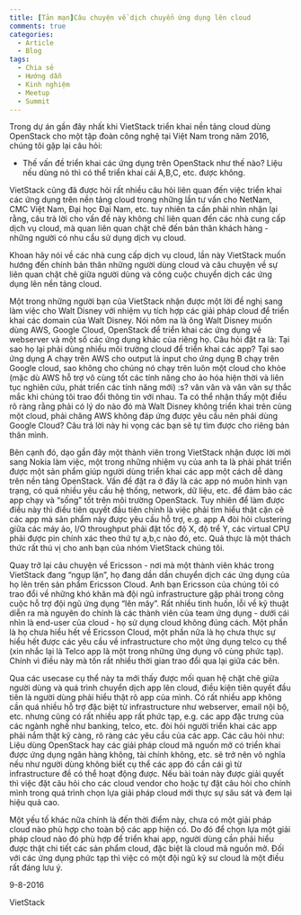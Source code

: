 ```yaml
---
title: [Tản mạn]Câu chuyện về dịch chuyển ứng dụng lên cloud
comments: true
categories:
  - Article
  - Blog
tags:
  - Chia sẻ
  - Hướng dẫn
  - Kinh nghiệm
  - Meetup
  - Summit
---
```

Trong dự án gần đây nhất khi VietStack triển khai nền tảng cloud dùng OpenStack cho một tập đoàn công nghệ tại Việt Nam trong năm 2016, chúng tôi gặp lại câu hỏi:

<ul>
<li>Thế vấn đề triển khai các ứng dụng trên OpenStack như thế nào? Liệu nếu dùng nó thì có thể triển khai cái A,B,C, etc. được không.</li>
</ul>

VietStack cũng đã được hỏi rất nhiều câu hỏi liên quan đến việc triển khai các ứng dụng trên nền tảng cloud trong những lần tư vấn cho NetNam, CMC Việt Nam, Đại học Đại Nam, etc. tuy nhiên ta cần phải nhìn nhận lại rằng, câu trả lời cho vấn đề này không chỉ liên quan đến các nhà cung cấp dịch vụ cloud, mà quan liên quan chặt chẽ đến bản thân khách hàng - những người có nhu cầu sử dụng dịch vụ cloud.

Khoan hãy nói về các nhà cung cấp dịch vụ cloud, lần này VietStack muốn hướng đến chính bản thân những người dùng cloud và câu chuyện về sự liên quan chặt chẽ giữa người dùng và công cuộc chuyển dịch các ứng dụng lên nền tảng cloud.

Một trong những người bạn của VietStack nhận được một lời đề nghị sang làm việc cho Walt Disney với nhiệm vụ tích hợp các giải pháp cloud để triển khai các domain của Walt Disney. Nói nôm na là ông Walt Disney muốn dùng AWS, Google Cloud, OpenStack để triển khai các ứng dụng về webserver và một số các ứng dụng khác của riêng họ. Câu hỏi đặt ra là: Tại sao họ lại phải dùng nhiều môi trường cloud để triển khai các app? Tại sao ứng dụng A chạy trên AWS cho output là input cho ứng dụng B chạy trên Google cloud, sao không cho chúng nó chạy trên luôn một cloud cho khỏe (mặc dù AWS hỗ trợ vô cùng tốt các tính năng cho ảo hóa hiện thời và liên tục nghiên cứu, phát triển các tính năng mới) :s? vân vân và vân vân sự thắc mắc khi chúng tôi trao đổi thông tin với nhau. Ta có thể nhận thấy một điều rõ ràng rằng phải có lý do nào đó mà Walt Disney không triển khai trên cùng một cloud, phải chăng AWS không đáp ứng được yêu cầu nên phải dùng Google Cloud? Câu trả lời này hi vọng các bạn sẽ tự tìm được cho riêng bản thân mình.

Bên cạnh đó, dạo gần đây một thành viên trong VietStack nhận được lời mời sang Nokia làm việc, một trong những nhiệm vụ của anh ta là phải phát triển được một sản phẩm giúp người dùng triển khai các app một cách dễ dàng trên nền tảng OpenStack. Vấn đề đặt ra ở đây là các app nó muôn hình vạn trạng, có quá nhiều yêu cầu hệ thống, network, dữ liệu, etc. để đảm bảo các app chạy và “sống” tốt trên môi trường OpenStack. Tuy nhiên để làm được điều này thì điều tiên quyết đầu tiên chính là việc phải tìm hiểu thật cặn cẽ các app mà sản phẩm này được yêu cầu hỗ trợ, e.g. app A đòi hỏi clustering giữa các máy ảo, I/O throughput phải đặt tốc độ X, độ trể Y, các virtual CPU phải được pin chính xác theo thứ tự a,b,c nào đó, etc. Quả thực là một thách thức rất thú vị cho anh bạn của nhóm VietStack chúng tôi.

Quay trở lại câu chuyện về Ericsson - nơi mà một thành viên khác trong VietStack đang “ngụp lặn”, họ đang dần dần chuyển dịch các ứng dụng của họ lên trên sản phẩm Ericsson Cloud. Anh bạn Ericsson của chúng tôi có trao đổi về những khó khăn mà đội ngũ infrastructure gặp phải trong công cuộc hỗ trợ đội ngũ ứng dụng “lên mây”. Rất nhiều tình huốn, lỗi về kỹ thuật diễn ra mà nguyên do chính là các thành viên của team ứng dụng - dưới cái nhìn là end-user của cloud - họ sử dụng cloud không đúng cách. Một phần là họ chưa hiểu hết về Ericsson Cloud, một phần nữa là họ chưa thực sự hiểu hết được các yêu cầu về infrastructure cho một ứng dụng telco cụ thể (xin nhắc lại là Telco app là một trong những ứng dụng vô cùng phức tạp). Chính vì điều này mà tốn rất nhiều thời gian trao đổi qua lại giữa các bên.

Qua các usecase cụ thể này ta mới thấy được mối quan hệ chặt chẽ giữa người dùng và quá trình chuyển dịch app lên cloud, điều kiện tiên quyết đầu tiên là người dùng phải hiểu thật rõ app của mình. Có rất nhiều app không cần quá nhiều hỗ trợ đặc biệt từ infrastructure như webserver, email nội bộ, etc. nhưng cũng có rất nhiều app rất phức tạp, e.g. các app đặc trưng của các ngành nghề như banking, telco, etc. đòi hỏi người triển khai các app phải nắm thật kỹ càng, rõ ràng các yêu cầu của các app. Các câu hỏi như: Liệu dùng OpenStack hay các giải pháp cloud mã nguồn mở có triển khai được ứng dụng ngân hàng không, tài chính không, etc. sẽ trở nên vô nghĩa nếu như người dùng không biết cụ thể các app đó cần cái gì từ infrastructure đề có thể hoạt động được. Nếu bài toán này được giải quyết thì việc đặt câu hỏi cho các cloud vendor cho hoặc tự đặt câu hỏi cho chính mình trong quá trình chọn lựa giải pháp cloud mới thực sự sâu sát và đem lại hiệu quả cao.

Một yếu tố khác nữa chính là đến thời điểm này, chưa có một giải pháp cloud nào phù hợp cho toàn bộ các app hiện có. Do đó để chọn lựa một giải pháp cloud nào đó phù hợp để triển khai app, người dùng cần phải hiểu được thật chi tiết các sản phẩm cloud, đặc biệt là cloud mã nguồn mở. Đối với các ứng dụng phức tạp thì việc có một đội ngũ kỹ sư cloud là một điều rất đáng lưu ý.

9-8-2016

VietStack
